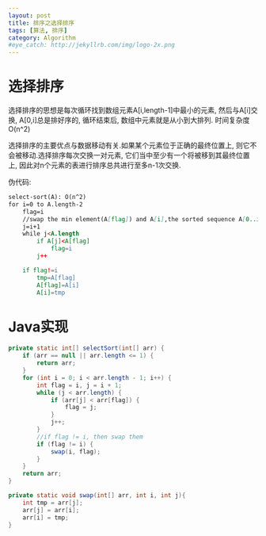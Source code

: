 ```yaml
---
layout: post
title: 排序之选择排序
tags: [算法, 排序]
category: Algorithm
#eye_catch: http://jekyllrb.com/img/logo-2x.png
---
```


<script type="text/javascript" src="http://cdn.mathjax.org/mathjax/latest/MathJax.js?config=default"></script>

# 选择排序

选择排序的思想是每次循环找到数组元素A[i,length-1]中最小的元素, 然后与A[i]交换, A[0,i]总是排好序的, 循环结束后, 数组中元素就是从小到大排列. 时间复杂度O(n^2)

选择排序的主要优点与数据移动有关.如果某个元素位于正确的最终位置上, 则它不会被移动.选择排序每次交换一对元素, 它们当中至少有一个将被移到其最终位置上, 因此对n个元素的表进行排序总共进行至多n-1次交换.

<!--more-->
<!--more-->

伪代码:

```md
select-sort(A): O(n^2)
for i=0 to A.length-2
    flag=i
    //swap the min element(A[flag]) and A[i],the sorted sequence A[0..i] are the ith min elements
    j=i+1
    while j<A.length
        if A[j]<A[flag]
            flag=i
        j++

    if flag!=i
        tmp=A[flag]
        A[flag]=A[i]
        A[i]=tmp
```

# Java实现

```java
private static int[] selectSort(int[] arr) {
    if (arr == null || arr.length <= 1) {
        return arr;
    }
    for (int i = 0; i < arr.length - 1; i++) {
        int flag = i, j = i + 1;
        while (j < arr.length) {
            if (arr[j] < arr[flag]) {
                flag = j;
            }
            j++;
        }
        //if flag != i, then swap them
        if (flag != i) {
            swap(i, flag);
        }
    }
    return arr;
}

private static void swap(int[] arr, int i, int j){
    int tmp = arr[j];
    arr[j] = arr[i];
    arr[i] = tmp;
}
```